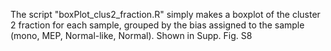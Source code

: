 The script "boxPlot_clus2_fraction.R" simply makes a boxplot of the cluster 2 fraction for each sample, grouped by the bias assigned to the sample (mono, MEP, Normal-like, Normal). Shown in Supp. Fig. S8
